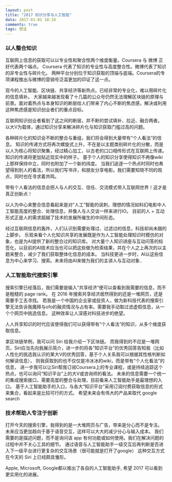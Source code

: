 ```yaml
---
layout: post
title: "2017 知识分享与人工智能"
data: 2017-01-01 18:10
comments: true
tags: 想法
---
```


### 以人整合知识

互联网上信息的获取可以以专业性和聚合性两个维度衡量。Coursera 与 微博 正好代表两个端点。
Coursera 代表了知识的专业性与高度整合性。微博代表了知识的非专业性与碎片化。
两种平台分别位于知识获取的顶端与底端。Coursera的专项课程推出与微博的营销号泛滥更加的印证了这一点。

现今的人工智能、区块链、共享经济等新热点。已经非常的专业化，难以用碎片化的信息填补。
大家越来越发现看了十几篇的公众号仍然无法理解区块链的原理与前景。面对着热点与本身知识的断层给人们带来了内心不断的焦虑感，解决或利用这种焦虑感是知识创业者们的重点目标。

互联网知识创业者看到了这之间的断层，并不断的尝试填补、拉近、融合两者。
以大V为载体，通过知识分享来解决碎片化与知识获取门槛过高的问题。

各种碎片化的知识会不断的整合与重组，我们将会得到大量带有“个人看法”的信息。
知识的传递方式将再次螺旋式上升，不在是以主题类别碎片化的分散，而是以人为核心将知识聚集，经过精心加工，以古老的口口相传形式在互联网上传递。
知识的传递将更加贴近现实中的样子。
基于个人的知识分享使得知识不再像wiki上那样保持中立，同时也附加了一个新的纬度。
当我们追逐一个热点时同时也希望得到别人的看法，所以我们写书评，和朋友分享电影。我们需要知晓不同的观点，同时也在寻求着共鸣。

带有个人看法的信息会把人与人的交互、信任、交流模式带入互联网世界！这才是真正创新点！

以人为中心来整合信息看起来是对“人工”智能的讽刺，理想的情况如科幻电影中人工智能高度的整合、处理信息，并像人与人交谈一样来进行IO。
目前的人 + 互动形式正是人的需求超越了技术的发展所催生的中间形态。

经过互联网信息的轰炸，人们认识到需要处理过、过滤过的信息，科技却尚未跟的上脚步。
乐观来看个人化知识共享的发展既是作为人工智能处理知识时模仿的对象，也是为AI提供了新的整合过的知识库。
对大量个人知识讲座与互动问答的标签化，以目前的AI技术应当也可以把这些做为检索结果，并在个人之上再次的以主题来整合，减少了我们获取整体化信息的成本。
当科技更进一步时，AI以这些信息为中心来学习、搜索。未来将由AI来做为我们的主讲人与互动对象..

### 人工智能取代搜索引擎

搜索引擎已经落后，我们需要是输入“共享经济”便可以查看到我需要的信息，而不是粗糙的 page rank。
在 2016 年搜索共享经济居然得到的还是一堆网页，还是需要手工去寻找。
若我是一个中国的企业家或投资人，做为新科技代表的搜索引擎无法告诉我魔拜与ofo的融资情况与占有率。需要我手动取过滤虚假信息，从一个个网页中挑选信息。
这种效率让人深感对科技进步的绝望。

人人共享知识的时代应该使得我们可以获得带有“个人看法”的知识，从多个维度获取信息。

拿区块链举例，我可以问 Siri 给我介绍一下区块链。
而我得到的不应是一堆网页，Siri应当先向我展示简介，进一步的将各“知识平台”的优秀回答告知我（比如人性化的挑选我认识的某大V的优秀回答，基于个人关系我可以根据其性格判断如何解读信息），
则我获取到的也不仅仅是冷冰冰的wiki，而是带有“个人化看法”的信息，
进一步我可以让Siri帮我订阅Coursera上的专业课程，或是持续追踪这个热点，也可以询问“知识平台”上的大V或咨询师的看法。
未来的信息需要一个统一的集成搜索接口，需要高度的整合与处理，目前看来人工智能助手是最理想的入口。
基于人工智能助手的入口，与各大“知识平台”采用订阅付费获取信息的形式来集合，看起来是比较可行的方式。
希望未来会有伟大的产品来取代 google search

### 技术帮助人专注于创新

打开今天的搜索引擎，我得到的是一大堆网页与广告，带来是分心而不是专注。
未来应当更加趋向于基于语音交互，这样可以大大的减少分心与输入成本。
我们需要的是描述问题，而不是询问该 app 有何功能或如何使用。我们在解决问题的过程中并不关心工具的细节。
通过语音与人工智能助手一级交互后再判断是否进入下一级平台进行更复杂的交互场景（很可能就是打开了google）
这种交互方式在今天的 Siri 上已经颇具雏形。

Apple, Microsoft, Google都以推出了各自的人工智能助手, 希望 2017 可以看到更实用化的进展。
